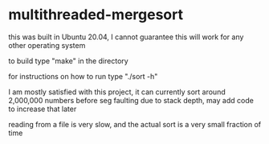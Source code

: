 # multithreaded-mergesort

this was built in Ubuntu 20.04, I cannot guarantee this will work for any other operating system

to build type "make" in the directory

for instructions on how to run type "./sort -h"

I am mostly satisfied with this project, it can currently sort around 2,000,000 numbers before seg faulting due to stack depth, may add code to increase that later

reading from a file is very slow, and the actual sort is a very small fraction of time